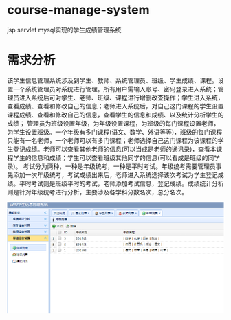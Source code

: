 # course-manage-system
jsp servlet mysql实现的学生成绩管理系统  

# 需求分析
该学生信息管理系统涉及到学生、教师、系统管理员、班级、学生成绩、课程。设置一个系统管理员对系统进行管理。所有用户需输入账号、密码登录进入系统；管理员进入系统后可对学生、老师、班级、课程进行增删改查操作；学生进入系统，查看成绩、查看和修改自己的信息；老师进入系统后，对自己这门课程的学生设置课程成绩、查看和修改自己的信息，查看学生的信息和成绩、以及统计分析学生的成绩；
管理员为班级设置年级，为年级设置课程，为班级的每门课程设置老师，为学生设置班级。一个年级有多门课程(语文、数学、外语等等)，班级的每门课程只能有一名老师，一个老师可以有多门课程；老师选择自己这门课程为该课程的学生登记成绩。老师可以查看其他老师的信息(可以当成是老师的通讯录)，查看本课程学生的信息和成绩；学生可以查看班级其他同学的信息(可以看成是班级的同学录)。
考试分为两种，一种是年级统考，一种是平时考试。年级统考需要管理员事先添加一次年级统考，考试成绩出来后，老师进入系统选择该次考试为学生登记成绩。平时考试则是班级平时的考试，老师添加考试信息，登记成绩。成绩统计分析则是针对年级统考进行分析，主要涉及各学科分数名次，总分名次。


![](./picture/img.png)
